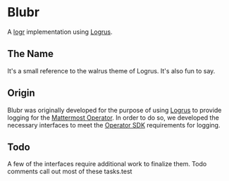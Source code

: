 Blubr
=====

A [logr](https://github.com/go-logr/logr) implementation using [Logrus](https://github.com/sirupsen/logrus).

The Name
--------

It's a small reference to the walrus theme of Logrus. It's also fun to say.


Origin
------

Blubr was originally developed for the purpose of using [Logrus](https://github.com/sirupsen/logrus) to provide logging for the [Mattermost Operator](https://github.com/mattermost/mattermost-operator). In order to do so, we developed the necessary interfaces to meet the [Operator SDK](https://github.com/operator-framework/operator-sdk/blob/master/doc/user/logging.md#operator-sdk-logging) requirements for logging.

Todo
----

A few of the interfaces require additional work to finalize them. Todo comments call out most of these tasks.test
